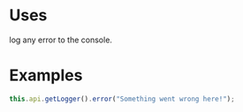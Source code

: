 # Uses

log any error to the console.

# Examples

```typescript
this.api.getLogger().error("Something went wrong here!");
```

